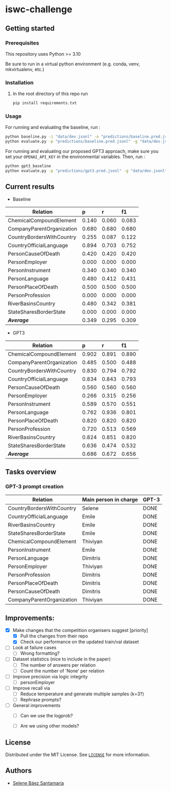 # iswc-challenge

## Getting started

### Prerequisites

This repository uses Python >= 3.10

Be sure to run in a virtual python environment (e.g. conda, venv, mkvirtualenv, etc.)

### Installation

1. In the root directory of this repo run

    ```bash
    pip install requirements.txt
    ```

### Usage

For running and evaluating the baseline, run :

```bash
python baseline.py -i "data/dev.jsonl" -o "predictions/baseline.pred.jsonl"
python evaluate.py -p "predictions/baseline.pred.jsonl" -g "data/dev.jsonl"
```

For running and evaluating our proposed GPT3 approach, make sure you set your `OPENAI_API_KEY` in the environmental
variables. Then, run :

```bash
python gpt3_baseline
python evaluate.py -p "predictions/gpt3.pred.jsonl" -g "data/dev.jsonl"
```

## Current results

* Baseline

| Relation | p     |r   |  f1|
| ----------------------- |:------|:------|:------|
|ChemicalCompoundElement  | 0.140  | 0.060  | 0.083|
|CompanyParentOrganization | 0.680  | 0.680  | 0.680|
|CountryBordersWithCountry | 0.255  | 0.087  | 0.122|
|CountryOfficialLanguage  | 0.894  | 0.703  | 0.752|
|PersonCauseOfDeath       | 0.420  | 0.420  | 0.420|
|PersonEmployer           | 0.000  | 0.000  | 0.000|
|PersonInstrument         | 0.340  | 0.340  | 0.340|
|PersonLanguage           | 0.480  | 0.412  | 0.431|
|PersonPlaceOfDeath       | 0.500  | 0.500  | 0.500|
|PersonProfession         | 0.000  | 0.000  | 0.000|
|RiverBasinsCountry       | 0.480  | 0.342  | 0.381|
|StateSharesBorderState   | 0.000  | 0.000  | 0.000|
|***Average***            | 0.349  | 0.295  | 0.309|

* GPT3

| Relation | p     |r   |  f1|
| ----------------------- |:------|:------|:------|
|ChemicalCompoundElement  | 0.902 |0.891  |0.890 |
|CompanyParentOrganization | 0.485 |0.500  |0.488 |
|CountryBordersWithCountry | 0.830 |0.794  |0.792 |
|CountryOfficialLanguage  | 0.834 |0.843  |0.793 |
|PersonCauseOfDeath       | 0.560 |0.560  |0.560 |
|PersonEmployer           | 0.266 |0.315  |0.256 |
|PersonInstrument         | 0.589 |0.570  |0.551 |
|PersonLanguage           | 0.762 |0.936  |0.801 |
|PersonPlaceOfDeath       | 0.820 |0.820  |0.820 |
|PersonProfession         | 0.720 |0.513  |0.569 |
|RiverBasinsCountry       | 0.824 |0.851  |0.820 |
|StateSharesBorderState   | 0.636 |0.474  |0.532 |
|***Average***            | 0.686 |0.672  |0.656 |

## Tasks overview

### GPT-3 prompt creation

| Relation | Main person in charge | GPT-3 |
| ------------------------- |:----------------------|:------|
| CountryBordersWithCountry | Selene                | DONE  |
| CountryOfficialLanguage | Emile                 | DONE |
| RiverBasinsCountry | Emile                 | DONE |
|StateSharesBorderState | Emile                 | DONE  |
|ChemicalCompoundElement | Thiviyan              | DONE  |
|PersonInstrument | Emile                 | DONE  |
|PersonLanguage | Dimitris              | DONE  |
|PersonEmployer | Thiviyan              | DONE |
|PersonProfession | Dimitris              | DONE  |
|PersonPlaceOfDeath | Dimitris              | DONE  |
|PersonCauseOfDeath | Dimitris              | DONE  |
|CompanyParentOrganization | Thiviyan              | DONE |

## Improvements:

- [X] Make changes that the competition organisers suggest [priority]
    - [X] Pull the changes from their repo
    - [X] Check our performance on the updated train/val dataset
- [ ] Look at failure cases
    - [ ] Wrong formatting?
- [ ] Dataset statistics (nice to include in the paper)
    - [ ] The number of answers per relation
    - [ ] Count the number of 'None' per relation
- [ ] Improve precision via logic integrity
    - [ ] personEmployer
- [ ] Improve recall via
    - [ ] Reduce temperature and generate multiple samples (k=3?)
    - [ ] Rephrase prompts?
- [ ] General improvements
    - [ ] Can we use the logprob?
    - [ ] Are we using other models?


## License

Distributed under the MIT License.
See [`LICENSE`]() for more information.

## Authors

* [Selene Báez Santamaría](https://selbaez.github.io/)